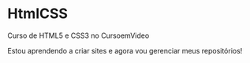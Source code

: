 # HtmlCSS
 
Curso de HTML5 e CSS3 no CursoemVideo

 Estou aprendendo a criar sites e agora vou gerenciar meus repositórios!
